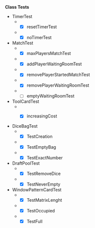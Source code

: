 **Class Tests**

* TimerTest
    * - [x] resetTimerTest
    * - [x] noTimerTest
* MatchTest
    * - [x] maxPlayersMatchTest
    * - [x] addPlayerWaitingRoomTest
    * - [x] removePlayerStartedMatchTest
    * - [x] removePlayerWaitingRoomTest
    * - [ ] emptyWaitingRoomTest
* ToolCardTest
    * - [x] increasingCost


* DiceBagTest
   * - [x] TestCreation
   * - [x] TestEmptyBag
   * - [x] TestExactNumber
   
* DraftPoolTest
   * - [x] TestRemoveDice
   * - [x] TestNeverEmpty
 
* WindowPatternCardTest
   * - [x] TestMatrixLenght
   * - [x] TestOccupied
   * - [x] TestFull
